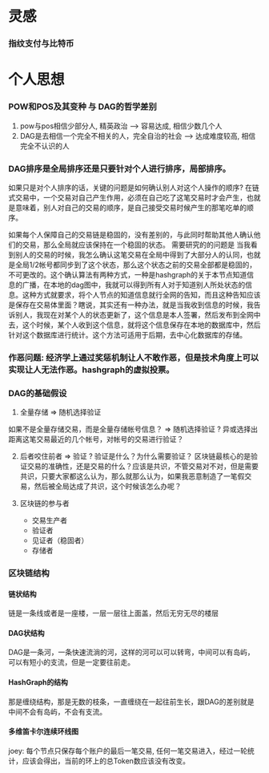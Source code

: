 # 灵感
### 指纹支付与比特币


# 个人思想

### POW和POS及其变种 与 DAG的哲学差别
1. pow与pos相信少部分人, 精英政治 --> 容易达成, 相信少数几个人
2. DAG是去相信一个完全不相关的人，完全自治的社会 --> 达成难度较高, 相信完全不认识的人

### DAG排序是全局排序还是只要针对个人进行排序，局部排序。
如果只是对个人排序的话，关键的问题是如何确认别人对这个人操作的顺序? 在链式交易中，一个交易对自己产生作用，必须在自己吃了这笔交易时才会产生，也就是意味着，别人对自己的交易的顺序，是自己接受交易时候产生的那笔吃单的顺序。

如果每个人保障自己的交易链是稳固的，没有差别的，与此同时帮助其他人确认他们的交易，那么全局就应该保持在一个稳固的状态。
需要研究的的问题是 当我看到别人的交易的时候，我怎么确认这笔交易在全局中得到了大部分人的认同，也就是全局1/2帐号都同步到了这个状态，那么这个状态之前的交易全部都是稳固的，不可更改的。这个确认算法有两种方式，一种是hashgraph的关于本节点知道信息的广播，在本地的dag图中，我就可以得到所有人对于知道别人所处状态的信息。这种方式就要求，将个人节点的知道信息就行全网的告知，而且这种告知应该是保存在交易体里面？瞎说，其实还有一种办法，就是当我收到信息的时候，我告诉别人，我现在对某个人的状态更新了，这个信息是本人签署，然后发布到全网中去，这个时候，某个人收到这个信息，就将这个信息保存在本地的数据库中，然后针对这个数据库进行统计。这个方法可适用于后期，去中心化数据库的存储。


### 作恶问题: 经济学上通过奖惩机制让人不敢作恶，但是技术角度上可以实现让人无法作恶。hashgraph的虚拟投票。


### DAG的基础假设
1. 全量存储 => 随机选择验证

如果不是全量存储交易，而是全量存储帐号信息？ => 随机选择验证 ? 异或选择出距离这笔交易最近的几个帐号，对帐号的交易进行验证？

2. 后者咬住前者 => 验证 ? 验证是什么？为什么需要验证？ 区块链最核心的是验证交易的准确性，还是交易的什么？应该是共识，不管交易对不对，但是需要共识，只要大家都这么认为，那么就那么认为，如果我恶意制造了一笔假交易，然后被全局达成了共识，这个时候该怎么办呢？


3. 区块链的参与者
   - 交易生产者
   - 验证者
   - 见证者（稳固者）
   - 存储者


### 区块链结构
#### 链状结构
链是一条线或者是一座楼，一层一层往上面盖，然后无穷无尽的楼层

#### DAG状结构
DAG是一条河，一条快速流淌的河，这样的河可以可以转弯，中间可以有岛屿，可以有短小的支流，但是一定要往前走。

#### HashGraph的结构
那是缠绕结构，那是无数的枝条，一直缠绕在一起往前生长，跟DAG的差别就是中间不会有岛屿，不会有支流。

#### 多维笛卡尔连续环线图
joey: 每个节点只保存每个账户的最后一笔交易, 任何一笔交易进入，经过一轮统计，应该会得出，当前的环上的总Token数应该没有改变。
